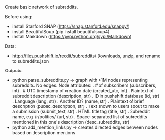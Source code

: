 Create basic network of subreddits.

Before using:
- install Stanford SNAP (https://snap.stanford.edu/snappy/)
- install BeautifulSoup (pip install beautifulsoup4)
- install Markdown (https://pypi.python.org/pypi/Markdown)

Data:
- http://files.pushshift.io/reddit/subreddits/
  Downloads, unzip, and rename to subreddits.json

Outputs:
- python parse_subreddits.py -> graph with >1M nodes representing subreddits. No edges. Node attributes:
  . # of subscribers (subscribers, int)
  . # UTC timestamp of creation date (created_utc, int)
  . Plaintext of subreddit description (description, str)
  . ID in pushshift database (id, str)
  . Language (lang, str)
  . Another ID? (name, str)
  . Plaintext of brief description (public_description, str)
  . Text shown to users about to make a submission (submit_text, str)
  . HTML title tag (title, str)
  . Subreddit name, e.g. /r/politics/ (url, str)
  . Space-separated list of subreddits mentioned in this one's description (desc_subreddits, str)
- python add_mention_links.py -> creates directed edges between nodes based on description mentions
  

